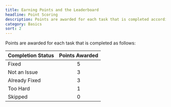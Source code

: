 ```yaml
---
title: Earning Points and the Leaderboard
headline: Point Scoring
description: Points are awarded for each task that is completed according to the included table.
category: Basics
sort: 2
---
```


Points are awarded for each task that is completed as follows:

| Completion Status | Points Awarded |
| ----------------- | :------------: |
| Fixed             |       5        |
| Not an Issue      |       3        |
| Already Fixed     |       3        |
| Too Hard          |       1        |
| Skipped           |       0        |
